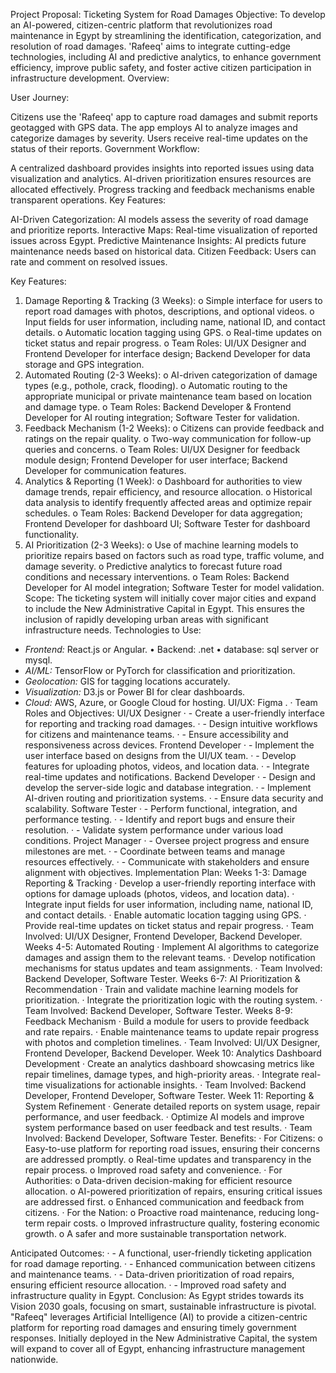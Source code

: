 Project Proposal: Ticketing System for Road Damages
Objective:
To develop an AI-powered, citizen-centric platform that revolutionizes road maintenance in Egypt by streamlining the identification, categorization, and resolution of road damages. 'Rafeeq' aims to integrate cutting-edge technologies, including AI and predictive analytics, to enhance government efficiency, improve public safety, and foster active citizen participation in infrastructure development.
Overview:

User Journey:

Citizens use the 'Rafeeq' app to capture road damages and submit reports geotagged with GPS data.
The app employs AI to analyze images and categorize damages by severity.
Users receive real-time updates on the status of their reports.
Government Workflow:

A centralized dashboard provides insights into reported issues using data visualization and analytics.
AI-driven prioritization ensures resources are allocated effectively.
Progress tracking and feedback mechanisms enable transparent operations.
Key Features:

AI-Driven Categorization: AI models assess the severity of road damage and prioritize reports.
Interactive Maps: Real-time visualization of reported issues across Egypt.
Predictive Maintenance Insights: AI predicts future maintenance needs based on historical data.
Citizen Feedback: Users can rate and comment on resolved issues.


Key Features:
1. Damage Reporting & Tracking (3 Weeks):
o Simple interface for users to report road damages with photos, descriptions, and optional videos.
o Input fields for user information, including name, national ID, and contact details.
o Automatic location tagging using GPS.
o Real-time updates on ticket status and repair progress.
o Team Roles: UI/UX Designer and Frontend Developer for interface design; Backend Developer for data storage and GPS integration.
2. Automated Routing (2-3 Weeks):
o AI-driven categorization of damage types (e.g., pothole, crack, flooding).
o Automatic routing to the appropriate municipal or private maintenance team based on location and damage type.
o Team Roles: Backend Developer & Frontend Developer for AI routing integration; Software Tester for validation.
3. Feedback Mechanism (1-2 Weeks):
o Citizens can provide feedback and ratings on the repair quality.
o Two-way communication for follow-up queries and concerns.
o Team Roles: UI/UX Designer for feedback module design; Frontend Developer for user interface; Backend Developer for communication features.
4. Analytics & Reporting (1 Week):
o Dashboard for authorities to view damage trends, repair efficiency, and resource allocation.
o Historical data analysis to identify frequently affected areas and optimize repair schedules.
o Team Roles: Backend Developer for data aggregation; Frontend Developer for dashboard UI; Software Tester for dashboard functionality.
5. AI Prioritization (2-3 Weeks):
o Use of machine learning models to prioritize repairs based on factors such as road type, traffic volume, and damage severity.
o Predictive analytics to forecast future road conditions and necessary interventions.
o Team Roles: Backend Developer for AI model integration; Software Tester for model validation.
Scope:
The ticketing system will initially cover major cities and expand to include the New Administrative Capital in Egypt. This ensures the inclusion of rapidly developing urban areas with significant infrastructure needs.
Technologies to Use:
- *Frontend:* React.js or Angular.
• Backend: .net
• database: sql server or mysql.
- *AI/ML:* TensorFlow or PyTorch for classification and prioritization.
- *Geolocation:* GIS for tagging locations accurately.
- *Visualization:* D3.js or Power BI for clear dashboards.
- *Cloud:* AWS, Azure, or Google Cloud for hosting.
UI/UX: Figma .
· Team Roles and Objectives:
UI/UX Designer
· - Create a user-friendly interface for reporting and tracking road damages.
· - Design intuitive workflows for citizens and maintenance teams.
· - Ensure accessibility and responsiveness across devices.
Frontend Developer
· - Implement the user interface based on designs from the UI/UX team.
· - Develop features for uploading photos, videos, and location data.
· - Integrate real-time updates and notifications.
Backend Developer
· - Design and develop the server-side logic and database integration.
· - Implement AI-driven routing and prioritization systems.
· - Ensure data security and scalability.
Software Tester
· - Perform functional, integration, and performance testing.
· - Identify and report bugs and ensure their resolution.
· - Validate system performance under various load conditions.
Project Manager
· - Oversee project progress and ensure milestones are met.
· - Coordinate between teams and manage resources effectively.
· - Communicate with stakeholders and ensure alignment with objectives.
Implementation Plan:
Weeks 1-3: Damage Reporting & Tracking
· Develop a user-friendly reporting interface with options for damage uploads (photos, videos, and location data).
· Integrate input fields for user information, including name, national ID, and contact details.
· Enable automatic location tagging using GPS.
· Provide real-time updates on ticket status and repair progress.
· Team Involved: UI/UX Designer, Frontend Developer, Backend Developer.
Weeks 4-5: Automated Routing
· Implement AI algorithms to categorize damages and assign them to the relevant teams.
· Develop notification mechanisms for status updates and team assignments.
· Team Involved: Backend Developer, Software Tester.
Weeks 6-7: AI Prioritization & Recommendation
· Train and validate machine learning models for prioritization.
· Integrate the prioritization logic with the routing system.
· Team Involved: Backend Developer, Software Tester.
Weeks 8-9: Feedback Mechanism
· Build a module for users to provide feedback and rate repairs.
· Enable maintenance teams to update repair progress with photos and completion timelines.
· Team Involved: UI/UX Designer, Frontend Developer, Backend Developer.
Week 10: Analytics Dashboard Development
· Create an analytics dashboard showcasing metrics like repair timelines, damage types, and high-priority areas.
· Integrate real-time visualizations for actionable insights.
· Team Involved: Backend Developer, Frontend Developer, Software Tester.
Week 11: Reporting & System Refinement
· Generate detailed reports on system usage, repair performance, and user feedback.
· Optimize AI models and improve system performance based on user feedback and test results.
· Team Involved: Backend Developer, Software Tester.
Benefits:
· For Citizens:
o Easy-to-use platform for reporting road issues, ensuring their concerns are addressed promptly.
o Real-time updates and transparency in the repair process.
o Improved road safety and convenience.
· For Authorities:
o Data-driven decision-making for efficient resource allocation.
o AI-powered prioritization of repairs, ensuring critical issues are addressed first.
o Enhanced communication and feedback from citizens.
· For the Nation:
o Proactive road maintenance, reducing long-term repair costs.
o Improved infrastructure quality, fostering economic growth.
o A safer and more sustainable transportation network.

Anticipated Outcomes:
· - A functional, user-friendly ticketing application for road damage reporting.
· - Enhanced communication between citizens and maintenance teams.
· - Data-driven prioritization of road repairs, ensuring efficient resource allocation.
· - Improved road safety and infrastructure quality in Egypt.
Conclusion:
As Egypt strides towards its Vision 2030 goals, focusing on smart, sustainable infrastructure is pivotal. "Rafeeq" leverages Artificial Intelligence (AI) to provide a citizen-centric platform for reporting road damages and ensuring timely government responses. Initially deployed in the New Administrative Capital, the system will expand to cover all of Egypt, enhancing infrastructure management nationwide.

